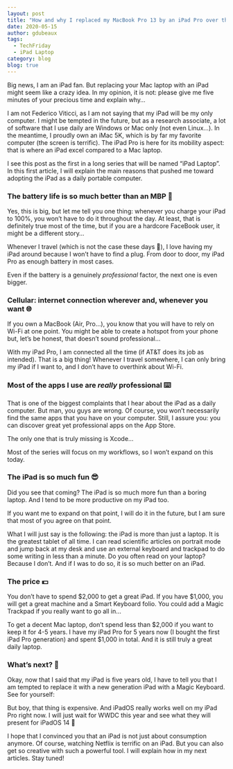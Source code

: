 ```yaml
---
layout: post
title: "How and why I replaced my MacBook Pro 13 by an iPad Pro over the years?"
date: 2020-05-15
author: gdubeaux
tags:
  - TechFriday
  - iPad Laptop
category: blog
blog: true
---
```


Big news, I am an iPad fan. But replacing your Mac laptop with an iPad might seem like a crazy idea. In my opinion, it is not: please give me five minutes of your precious time and explain why…

I am not Federico Viticci, as I am not saying that my iPad will be my only computer. I might be tempted in the future, but as a research associate, a lot of software that I use daily are Windows or Mac only (not even Linux…). In the meantime, I proudly own an iMac 5K, which is by far my favorite computer (the screen is terrific). The iPad Pro is here for its mobility aspect: that is where an iPad excel compared to a Mac laptop. 

I see this post as the first in a long series that will be named “iPad Laptop”. In this first article, I will explain the main reasons that pushed me toward adopting the iPad as a daily portable computer.

### The battery life is so much better than an MBP 🤩

Yes, this is big, but let me tell you one thing: whenever you charge your iPad to 100%, you won’t have to do it throughout the day. At least, that is definitely true most of the time, but if you are a hardcore FaceBook user, it might be a different story…

Whenever I travel (which is not the case these days 🦠), I love having my iPad around because I won’t have to find a plug. From door to door, my iPad Pro as enough battery in most cases. 

Even if the battery is a genuinely *professional* factor, the next one is even bigger.

### Cellular: internet connection wherever and, whenever you want 🌐

If you own a MacBook (Air, Pro…), you know that you will have to rely on Wi-Fi at one point. You might be able to create a hotspot from your phone but, let’s be honest, that doesn’t sound professional…

With my iPad Pro, I am connected all the time (if AT&T does its job as intended). That is a big thing! Whenever I travel somewhere, I can only bring my iPad if I want to, and I don’t have to overthink about Wi-Fi.

### Most of the apps I use are *really* professional ⌨️

That is one of the biggest complaints that I hear about the iPad as a daily computer. But man, you guys are wrong. Of course, you won’t necessarily find the same apps that you have on your computer. Still, I assure you: you can discover great yet professional apps on the App Store.

The only one that is truly missing is Xcode…

Most of the series will focus on my workflows, so I won’t expand on this today.

### The iPad is so much fun 😎

Did you see that coming? The iPad is so much more fun than a boring laptop. And I tend to be more productive on my iPad too. 

If you want me to expand on that point, I will do it in the future, but I am sure that most of you agree on that point.

What I will just say is the following: the iPad is more than just a laptop. It is the greatest tablet of all time. I can read scientific articles on portrait mode and jump back at my desk and use an external keyboard and trackpad to do some writing in less than a minute. Do you often read on your laptop? Because I don’t. And if I was to do so, it is so much better on an iPad.

### The price 💵

You don’t have to spend $2,000 to get a great iPad. If you have $1,000, you will get a great machine and a Smart Keyboard folio. You could add a Magic Trackpad if you really want to go all in…

To get a decent Mac laptop, don’t spend less than $2,000 if you want to keep it for 4-5 years. I have my iPad Pro for 5 years now (I bought the first iPad Pro generation) and spent $1,000 in total. And it is still truly a great daily laptop.

### What’s next? 👀

Okay, now that I said that my iPad is five years old, I have to tell you that I am tempted to replace it with a new generation iPad with a Magic Keyboard. See for yourself:

But boy, that thing is expensive. And iPadOS really works well on my iPad Pro right now. I will just wait for WWDC this year and see what they will present for iPadOS 14 🤩

I hope that I convinced you that an iPad is not just about consumption anymore. Of course, watching Netflix is terrific on an iPad. But you can also get so creative with such a powerful tool. I will explain how in my next articles. Stay tuned!